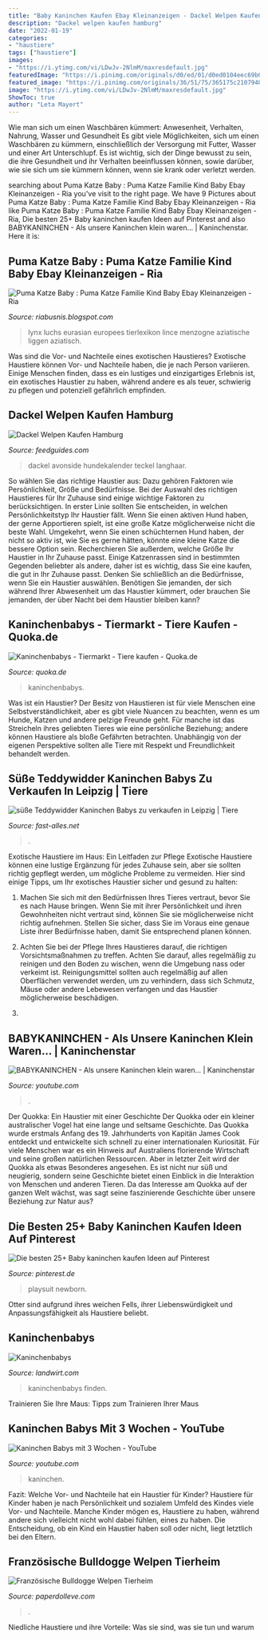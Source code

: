 ```yaml
---
title: "Baby Kaninchen Kaufen Ebay Kleinanzeigen - Dackel Welpen Kaufen Hamburg"
description: "Dackel welpen kaufen hamburg"
date: "2022-01-19"
categories:
- "haustiere"
tags: ["haustiere"]
images:
- "https://i.ytimg.com/vi/LDwJv-2NlmM/maxresdefault.jpg"
featuredImage: "https://i.pinimg.com/originals/d0/ed/01/d0ed0104eec69b02d8d407eb46b12ab6.jpg"
featured_image: "https://i.pinimg.com/originals/36/51/75/365175c21079400d7ef9b16c4f4929b7.jpg"
image: "https://i.ytimg.com/vi/LDwJv-2NlmM/maxresdefault.jpg"
ShowToc: true
author: "Leta Mayert"
---
```



Wie man sich um einen Waschbären kümmert: Anwesenheit, Verhalten, Nahrung, Wasser und Gesundheit
Es gibt viele Möglichkeiten, sich um einen Waschbären zu kümmern, einschließlich der Versorgung mit Futter, Wasser und einer Art Unterschlupf. Es ist wichtig, sich der Dinge bewusst zu sein, die ihre Gesundheit und ihr Verhalten beeinflussen können, sowie darüber, wie sie sich um sie kümmern können, wenn sie krank oder verletzt werden.

	

		
searching about Puma Katze Baby : Puma Katze Familie Kind Baby Ebay Kleinanzeigen - Ria you've visit to the right page. We have 9 Pictures about Puma Katze Baby : Puma Katze Familie Kind Baby Ebay Kleinanzeigen - Ria like Puma Katze Baby : Puma Katze Familie Kind Baby Ebay Kleinanzeigen - Ria, Die besten 25+ Baby kaninchen kaufen Ideen auf Pinterest and also BABYKANINCHEN - Als unsere Kaninchen klein waren... | Kaninchenstar. Here it is:
		
    
## Puma Katze Baby : Puma Katze Familie Kind Baby Ebay Kleinanzeigen - Ria

<img loading=lazy src="https://lh3.googleusercontent.com/proxy/x4kyzbTv2ihWrYbdc0nNXuAV_B9jywu7vYxxHQDJmJP7LF0KXHV8Sg64wsv94JclgJKeDLUK6wuWJZ9MBar8tSdVuqOZtkuw1Io4sHAZCMaRqSi-NR5u7yuvgCeh4aqhRWa2cqGhTmgF6ev72AA=w1200-h630-p-k-no-nu" onerror="this.onerror=null;this.src='https://tse1.mm.bing.net/th?id=OIP.6rXahapslIQFKgAMCQeCmwHaE3&amp;pid=15.1';" alt="Puma Katze Baby : Puma Katze Familie Kind Baby Ebay Kleinanzeigen - Ria">

_Source: riabusnis.blogspot.com_

>lynx luchs eurasian europees tierlexikon lince menzogne aziatische liggen aziatisch. 

	

Was sind die Vor- und Nachteile eines exotischen Haustieres?
Exotische Haustiere können Vor- und Nachteile haben, die je nach Person variieren. Einige Menschen finden, dass es ein lustiges und einzigartiges Erlebnis ist, ein exotisches Haustier zu haben, während andere es als teuer, schwierig zu pflegen und potenziell gefährlich empfinden.

    
## Dackel Welpen Kaufen Hamburg

<img loading=lazy src="https://lh6.googleusercontent.com/proxy/hpcrCHUR03UyhWvCSN9tFdBEEVJpFAwXdPydUg-UsYQCBgxlz9pEaFlO9o9jPAud7y3a8pYwOQ0KRdF8UHokR2B70MVWDPiBgQMYuQGdt6st4qfh5GktFWhA0ZkhQTrt=w1200-h630-p-k-no-nu" onerror="this.onerror=null;this.src='https://tse2.mm.bing.net/th?id=OIP.QDubd_DC12jkphScGAZCbQAAAA&amp;pid=15.1';" alt="Dackel Welpen Kaufen Hamburg">

_Source: feedguides.com_

>dackel avonside hundekalender teckel langhaar. 

	

So wählen Sie das richtige Haustier aus: Dazu gehören Faktoren wie Persönlichkeit, Größe und Bedürfnisse.
Bei der Auswahl des richtigen Haustieres für Ihr Zuhause sind einige wichtige Faktoren zu berücksichtigen. In erster Linie sollten Sie entscheiden, in welchen Persönlichkeitstyp Ihr Haustier fällt. Wenn Sie einen aktiven Hund haben, der gerne Apportieren spielt, ist eine große Katze möglicherweise nicht die beste Wahl. Umgekehrt, wenn Sie einen schüchternen Hund haben, der nicht so aktiv ist, wie Sie es gerne hätten, könnte eine kleine Katze die bessere Option sein. Recherchieren Sie außerdem, welche Größe Ihr Haustier in Ihr Zuhause passt. Einige Katzenrassen sind in bestimmten Gegenden beliebter als andere, daher ist es wichtig, dass Sie eine kaufen, die gut in Ihr Zuhause passt. Denken Sie schließlich an die Bedürfnisse, wenn Sie ein Haustier auswählen. Benötigen Sie jemanden, der sich während Ihrer Abwesenheit um das Haustier kümmert, oder brauchen Sie jemanden, der über Nacht bei dem Haustier bleiben kann?

    
## Kaninchenbabys - Tiermarkt - Tiere Kaufen - Quoka.de

<img loading=lazy src="https://pic0.qimage.de/23/94/76/r227769423.jpg" onerror="this.onerror=null;this.src='https://tse3.mm.bing.net/th?id=OIP.zMcOirCOppn7Jc4cO_rLDwAAAA&amp;pid=15.1';" alt="Kaninchenbabys - Tiermarkt - Tiere kaufen - Quoka.de">

_Source: quoka.de_

>kaninchenbabys. 

	

Was ist ein Haustier?
Der Besitz von Haustieren ist für viele Menschen eine Selbstverständlichkeit, aber es gibt viele Nuancen zu beachten, wenn es um Hunde, Katzen und andere pelzige Freunde geht. Für manche ist das Streicheln ihres geliebten Tieres wie eine persönliche Beziehung; andere können Haustiere als bloße Gefährten betrachten. Unabhängig von der eigenen Perspektive sollten alle Tiere mit Respekt und Freundlichkeit behandelt werden.

    
## Süße Teddywidder Kaninchen Babys Zu Verkaufen In Leipzig | Tiere

<img loading=lazy src="http://www.fast-alles.net/pictures/382884.jpg" onerror="this.onerror=null;this.src='https://tse2.mm.bing.net/th?id=OIP.yaJC4hIySMp5K9iuStJuUwHaFj&amp;pid=15.1';" alt="süße Teddywidder Kaninchen Babys zu verkaufen in Leipzig | Tiere">

_Source: fast-alles.net_

>. 

	

Exotische Haustiere im Haus: Ein Leitfaden zur Pflege
Exotische Haustiere können eine lustige Ergänzung für jedes Zuhause sein, aber sie sollten richtig gepflegt werden, um mögliche Probleme zu vermeiden. Hier sind einige Tipps, um Ihr exotisches Haustier sicher und gesund zu halten:
1. Machen Sie sich mit den Bedürfnissen Ihres Tieres vertraut, bevor Sie es nach Hause bringen. Wenn Sie mit ihrer Persönlichkeit und ihren Gewohnheiten nicht vertraut sind, können Sie sie möglicherweise nicht richtig aufnehmen. Stellen Sie sicher, dass Sie im Voraus eine genaue Liste ihrer Bedürfnisse haben, damit Sie entsprechend planen können.

2. Achten Sie bei der Pflege Ihres Haustieres darauf, die richtigen Vorsichtsmaßnahmen zu treffen. Achten Sie darauf, alles regelmäßig zu reinigen und den Boden zu wischen, wenn die Umgebung nass oder verkeimt ist. Reinigungsmittel sollten auch regelmäßig auf allen Oberflächen verwendet werden, um zu verhindern, dass sich Schmutz, Mäuse oder andere Lebewesen verfangen und das Haustier möglicherweise beschädigen.

3.

    
## BABYKANINCHEN - Als Unsere Kaninchen Klein Waren... | Kaninchenstar

<img loading=lazy src="https://i.ytimg.com/vi/LDwJv-2NlmM/maxresdefault.jpg" onerror="this.onerror=null;this.src='https://tse4.mm.bing.net/th?id=OIP.sLtostQ7i5kjJZzu47JUWwHaEK&amp;pid=15.1';" alt="BABYKANINCHEN - Als unsere Kaninchen klein waren... | Kaninchenstar">

_Source: youtube.com_

>. 

	

Der Quokka: Ein Haustier mit einer Geschichte
Der Quokka oder ein kleiner australischer Vogel hat eine lange und seltsame Geschichte. Das Quokka wurde erstmals Anfang des 19. Jahrhunderts von Kapitän James Cook entdeckt und entwickelte sich schnell zu einer internationalen Kuriosität. Für viele Menschen war es ein Hinweis auf Australiens florierende Wirtschaft und seine großen natürlichen Ressourcen.
Aber in letzter Zeit wird der Quokka als etwas Besonderes angesehen. Es ist nicht nur süß und neugierig, sondern seine Geschichte bietet einen Einblick in die Interaktion von Menschen und anderen Tieren. Da das Interesse am Quokka auf der ganzen Welt wächst, was sagt seine faszinierende Geschichte über unsere Beziehung zur Natur aus?

    
## Die Besten 25+ Baby Kaninchen Kaufen Ideen Auf Pinterest

<img loading=lazy src="https://i.pinimg.com/originals/d0/ed/01/d0ed0104eec69b02d8d407eb46b12ab6.jpg" onerror="this.onerror=null;this.src='https://tse3.mm.bing.net/th?id=OIP.tnqkxNDwNPlvFHKYppjtyQHaLt&amp;pid=15.1';" alt="Die besten 25+ Baby kaninchen kaufen Ideen auf Pinterest">

_Source: pinterest.de_

>playsuit newborn. 

	

Otter sind aufgrund ihres weichen Fells, ihrer Liebenswürdigkeit und Anpassungsfähigkeit als Haustiere beliebt.

    
## Kaninchenbabys

<img loading=lazy src="https://bilder.landwirt.com/0620/429d4c3f5937df416be48f5d2f808336.jpg" onerror="this.onerror=null;this.src='https://tse1.mm.bing.net/th?id=OIP.En2TdBpKUsyo41RKMrlHuQHaFm&amp;pid=15.1';" alt="Kaninchenbabys">

_Source: landwirt.com_

>kaninchenbabys finden. 

	

Trainieren Sie Ihre Maus: Tipps zum Trainieren Ihrer Maus

    
## Kaninchen Babys Mit 3 Wochen - YouTube

<img loading=lazy src="https://i.ytimg.com/vi/KLtcrQwb9Ig/maxresdefault.jpg" onerror="this.onerror=null;this.src='https://tse3.mm.bing.net/th?id=OIP.EvllrRqD0b03-QsGmQ2AHgHaEK&amp;pid=15.1';" alt="Kaninchen Babys mit 3 Wochen - YouTube">

_Source: youtube.com_

>kaninchen. 

	

Fazit: Welche Vor- und Nachteile hat ein Haustier für Kinder?
Haustiere für Kinder haben je nach Persönlichkeit und sozialem Umfeld des Kindes viele Vor- und Nachteile. Manche Kinder mögen es, Haustiere zu haben, während andere sich vielleicht nicht wohl dabei fühlen, eines zu haben. Die Entscheidung, ob ein Kind ein Haustier haben soll oder nicht, liegt letztlich bei den Eltern.

    
## Französische Bulldogge Welpen Tierheim

<img loading=lazy src="https://i.pinimg.com/originals/36/51/75/365175c21079400d7ef9b16c4f4929b7.jpg" onerror="this.onerror=null;this.src='https://tse3.mm.bing.net/th?id=OIP.fkGvwZzH2fiiPkfQFJzTxwHaHa&amp;pid=15.1';" alt="Französische Bulldogge Welpen Tierheim">

_Source: paperdolleve.com_

>. 

	

Niedliche Haustiere und ihre Vorteile: Was sie sind, was sie tun und warum

